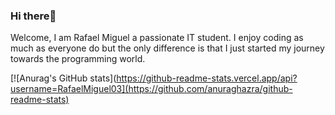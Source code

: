 ### Hi there👋

Welcome, I am Rafael Miguel a passionate IT student. I enjoy coding as much as everyone do but the only difference is that I just started my journey towards the programming world.

[![Anurag's GitHub stats](https://github-readme-stats.vercel.app/api?username=RafaelMiguel03](https://github.com/anuraghazra/github-readme-stats)
